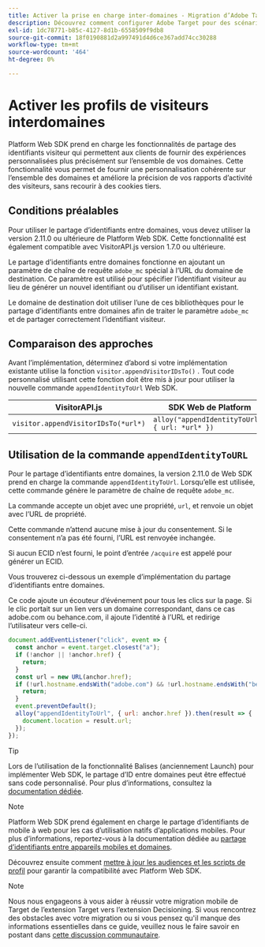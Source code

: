```yaml
---
title: Activer la prise en charge inter-domaines - Migration d’Adobe Target vers Adobe Journey Optimizer - Extension mobile Decisioning
description: Découvrez comment configurer Adobe Target pour des scénarios inter-domaines et mobiles vers des navigateurs web à l’aide d’Experience Platform Web SDK.
exl-id: 1dc78771-b85c-4127-8d1b-6558509f9db8
source-git-commit: 18f0190881d2a997491d4d6ce367add74cc30288
workflow-type: tm+mt
source-wordcount: '464'
ht-degree: 0%

---
```


# Activer les profils de visiteurs interdomaines

Platform Web SDK prend en charge les fonctionnalités de partage des identifiants visiteur qui permettent aux clients de fournir des expériences personnalisées plus précisément sur l’ensemble de vos domaines. Cette fonctionnalité vous permet de fournir une personnalisation cohérente sur l’ensemble des domaines et améliore la précision de vos rapports d’activité des visiteurs, sans recourir à des cookies tiers.

## Conditions préalables

Pour utiliser le partage d’identifiants entre domaines, vous devez utiliser la version 2.11.0 ou ultérieure de Platform Web SDK. Cette fonctionnalité est également compatible avec VisitorAPI.js version 1.7.0 ou ultérieure.

Le partage d’identifiants entre domaines fonctionne en ajoutant un paramètre de chaîne de requête `adobe_mc` spécial à l’URL du domaine de destination. Ce paramètre est utilisé pour spécifier l’identifiant visiteur au lieu de générer un nouvel identifiant ou d’utiliser un identifiant existant.

Le domaine de destination doit utiliser l’une de ces bibliothèques pour le partage d’identifiants entre domaines afin de traiter le paramètre `adobe_mc` et de partager correctement l’identifiant visiteur.

## Comparaison des approches

Avant l’implémentation, déterminez d’abord si votre implémentation existante utilise la fonction `visitor.appendVisitorIDsTo()` . Tout code personnalisé utilisant cette fonction doit être mis à jour pour utiliser la nouvelle commande `appendIdentityToUrl` Web SDK.

| VisitorAPI.js | SDK Web de Platform |
| --- | --- |
| `visitor.appendVisitorIDsTo(*url*)` | `alloy("appendIdentityToUrl", { url: *url* })` |

## Utilisation de la commande `appendIdentityToURL`

Pour le partage d’identifiants entre domaines, la version 2.11.0 de Web SDK prend en charge la commande `appendIdentityToUrl`. Lorsqu’elle est utilisée, cette commande génère le paramètre de chaîne de requête `adobe_mc`.

La commande accepte un objet avec une propriété, `url`, et renvoie un objet avec l’URL de propriété.

Cette commande n’attend aucune mise à jour du consentement. Si le consentement n’a pas été fourni, l’URL est renvoyée inchangée.

Si aucun ECID n’est fourni, le point d’entrée `/acquire` est appelé pour générer un ECID.

Vous trouverez ci-dessous un exemple d’implémentation du partage d’identifiants entre domaines.

Ce code ajoute un écouteur d’événement pour tous les clics sur la page. Si le clic portait sur un lien vers un domaine correspondant, dans ce cas adobe.com ou behance.com, il ajoute l’identité à l’URL et redirige l’utilisateur vers celle-ci.

```Javascript
document.addEventListener("click", event => {
  const anchor = event.target.closest("a");
  if (!anchor || !anchor.href) {
    return;
  }
  const url = new URL(anchor.href);
  if (!url.hostname.endsWith("adobe.com") && !url.hostname.endsWith("behance.com")) {
    return;
  }
  event.preventDefault();
  alloy("appendIdentityToUrl", { url: anchor.href }).then(result => {
    document.location = result.url;
  });
});
```

>[!TIP]
>
>Lors de l’utilisation de la fonctionnalité Balises (anciennement Launch) pour implémenter Web SDK, le partage d’ID entre domaines peut être effectué sans code personnalisé. Pour plus d’informations, consultez la [documentation dédiée](https://experienceleague.adobe.com/docs/experience-platform/edge/identity/id-sharing.html#tags-extension).

>[!NOTE]
>
>Platform Web SDK prend également en charge le partage d’identifiants de mobile à web pour les cas d’utilisation natifs d’applications mobiles. Pour plus d’informations, reportez-vous à la documentation dédiée au [partage d’identifiants entre appareils mobiles et domaines](https://experienceleague.adobe.com/docs/experience-platform/edge/identity/id-sharing.html).

Découvrez ensuite comment [mettre à jour les audiences et les scripts de profil](update-audiences.md) pour garantir la compatibilité avec Platform Web SDK.

>[!NOTE]
>
>Nous nous engageons à vous aider à réussir votre migration mobile de Target de l’extension Target vers l’extension Decisioning. Si vous rencontrez des obstacles avec votre migration ou si vous pensez qu&#39;il manque des informations essentielles dans ce guide, veuillez nous le faire savoir en postant dans [cette discussion communautaire](https://experienceleaguecommunities.adobe.com/t5/adobe-experience-platform-data/tutorial-discussion-migrate-target-from-at-js-to-web-sdk/m-p/575587#M463).
